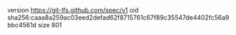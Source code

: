 version https://git-lfs.github.com/spec/v1
oid sha256:caaa8a259ac03eed2defad62f8715761c67f89c35547de4402fc56a9bbc4561d
size 801
